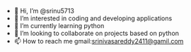 - 👋 Hi, I’m @srinu5713
- 👀 I’m interested in coding and developing applications
- 🌱 I’m currently learning python
- 💞️ I’m looking to collaborate on projects based on python
- 📫 How to reach me gmail:srinivasareddy2411@gamil.com

<!---
srinu5713/srinu5713 is a ✨ special ✨ repository because its `README.md` (this file) appears on your GitHub profile.
You can click the Preview link to take a look at your changes.
--->
